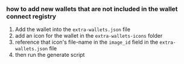 ### how to add new wallets that are not included in the wallet connect registry

1. Add the wallet into the `extra-wallets.json` file
2. add an icon for the wallet in the `extra-wallets-icons` folder
3. reference that icon's file-name in the `image_id` field in the `extra-wallets.json` file
4. then run the generate script
